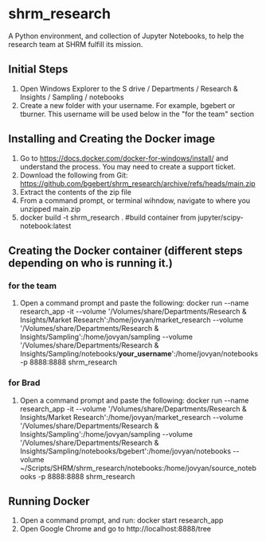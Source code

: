 # shrm_research
A Python environment, and collection of Jupyter Notebooks, to help the research team at SHRM fulfill its mission. 

## Initial Steps
1. Open Windows Explorer to the S drive / Departments / Research & Insights / Sampling / notebooks
2. Create a new folder with your username.  For example, bgebert or tburner.  This username will be used below in the "for the team" section

## Installing and Creating the Docker image
1. Go to https://docs.docker.com/docker-for-windows/install/ and understand the process.  You may need to create a support ticket.
2. Download the following from Git:  https://github.com/bgebert/shrm_research/archive/refs/heads/main.zip
3. Extract the contents of the zip file
4. From a command prompt, or terminal wihndow, navigate to where you unzipped main.zip
5. docker build -t shrm_research . #build container from jupyter/scipy-notebook:latest

## Creating the Docker container (different steps depending on who is running it.)
### for the team
1. Open a command prompt and paste the following: docker run --name research_app -it --volume '/Volumes/share/Departments/Research & Insights/Market Research':/home/jovyan/market_research --volume '/Volumes/share/Departments/Research & Insights/Sampling':/home/jovyan/sampling --volume '/Volumes/share/Departments/Research & Insights/Sampling/notebooks/**your_username**':/home/jovyan/notebooks -p 8888:8888 shrm_research

### for Brad
1. Open a command prompt and paste the following: docker run --name research_app -it --volume '/Volumes/share/Departments/Research & Insights/Market Research':/home/jovyan/market_research --volume '/Volumes/share/Departments/Research & Insights/Sampling':/home/jovyan/sampling --volume '/Volumes/share/Departments/Research & Insights/Sampling/notebooks/bgebert':/home/jovyan/notebooks --volume ~/Scripts/SHRM/shrm_research/notebooks:/home/jovyan/source_notebooks -p 8888:8888 shrm_research

## Running Docker
1. Open a command prompt, and run: docker start research_app
2. Open Google Chrome and go to http://localhost:8888/tree
